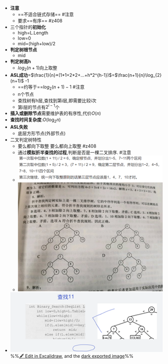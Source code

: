 - **注意**
	- ==不适合链式存储== #注意
	- 要求==有序== #z408 
- 三个指针的**初始化**
	- high=L.Length
	- low=0
	- mid=(high+low)/2
- **判定树根节点**
	- mid
- **判定树高h**
	- $log_{2}{(n+1)}$向上取整
- **ASL成功**=$\frac{1}{n}*(1*1+2*2+...+h*2^{h-1})$=$\frac{n+1}{n}\log_{2}(n+1)$ -1 
	- ==约等于==$log_2{(n+1)-1}$ #注意
	- n个节点
	- 查找树有h层,查找到第i层,即需要比较i次
	- 第i层的节点有$2^{i-1}$个
- **插入或删除节点**需要维护表的有序性,代价$O(n)$
- **查找时间复杂度**:$O(\log_{2}n)$
- **ASL失败**
	- 底层方形节点(外部节点)
- 二叉判定树特性
	- 要么都向下取整 要么都向上取整 #z408 
	- 通过**模拟折半查找的过程**,判断是否是一棵二叉排序. #注意
	- ![](attachments/Pasted%20image%2020221216221441.png)
	- ![](attachments/Pasted%20image%2020221216221458.png)
- ![](attachments/%E6%8A%98%E5%8D%8A%E6%9F%A5%E6%89%BE-%E4%BA%8C%E5%88%86%E6%9F%A5%E6%89%BE%E6%9C%89%E5%BA%8F%E9%A1%BA%E5%BA%8F%E8%A1%A8%202022-10-26%2016.20.14.excalidraw.svg)
%%[🖋 Edit in Excalidraw](attachments/%E6%8A%98%E5%8D%8A%E6%9F%A5%E6%89%BE-%E4%BA%8C%E5%88%86%E6%9F%A5%E6%89%BE%E6%9C%89%E5%BA%8F%E9%A1%BA%E5%BA%8F%E8%A1%A8%202022-10-26%2016.20.14.excalidraw.md), and the [dark exported image](attachments/%E6%8A%98%E5%8D%8A%E6%9F%A5%E6%89%BE-%E4%BA%8C%E5%88%86%E6%9F%A5%E6%89%BE%E6%9C%89%E5%BA%8F%E9%A1%BA%E5%BA%8F%E8%A1%A8%202022-10-26%2016.20.14.excalidraw.dark.svg)%%